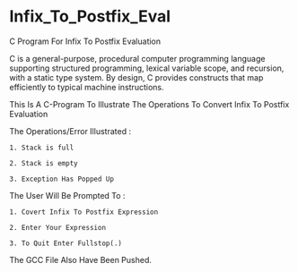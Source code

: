 # Infix_To_Postfix_Eval
C Program For Infix To Postfix Evaluation

C is a general-purpose, procedural computer programming language supporting structured programming, lexical variable scope, and recursion, with a static type system. By design, C provides constructs that map efficiently to typical machine instructions.

This Is A C-Program To Illustrate The Operations To Convert Infix To Postfix Evaluation

The Operations/Error Illustrated :

    1. Stack is full

    2. Stack is empty

    3. Exception Has Popped Up

The User Will Be Prompted To :

    1. Covert Infix To Postfix Expression

    2. Enter Your Expression

    3. To Quit Enter Fullstop(.)

The GCC File Also Have Been Pushed.

